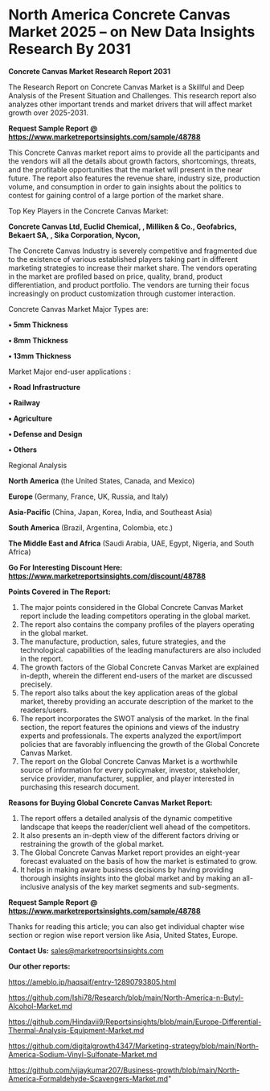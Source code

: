 # North America Concrete Canvas Market 2025 – on New Data Insights Research By 2031

<strong>Concrete Canvas Market Research Report 2031</strong>

The Research Report on Concrete Canvas Market is a Skillful and Deep Analysis of the Present Situation and Challenges. This research report also analyzes other important trends and market drivers that will affect market growth over 2025-2031.

<strong>Request Sample Report @ <a href=https://www.marketreportsinsights.com/sample/48788>https://www.marketreportsinsights.com/sample/48788</a></strong>

This Concrete Canvas market report aims to provide all the participants and the vendors will all the details about growth factors, shortcomings, threats, and the profitable opportunities that the market will present in the near future. The report also features the revenue share, industry size, production volume, and consumption in order to gain insights about the politics to contest for gaining control of a large portion of the market share.

Top Key Players in the Concrete Canvas Market:

<strong>Concrete Canvas Ltd, Euclid Chemical, , Milliken & Co., Geofabrics, Bekaert SA, , Sika Corporation, Nycon, </strong>

The Concrete Canvas Industry is severely competitive and fragmented due to the existence of various established players taking part in different marketing strategies to increase their market share. The vendors operating in the market are profiled based on price, quality, brand, product differentiation, and product portfolio. The vendors are turning their focus increasingly on product customization through customer interaction.

Concrete Canvas Market Major Types are:

<strong>•  5mm Thickness

•  8mm Thickness

•  13mm Thickness</strong>

Market Major end-user applications :

<strong>•  Road Infrastructure

•  Railway

•  Agriculture

•  Defense and Design

•  Others</strong>

Regional Analysis

</u><strong><b>North America</b></strong> (the United States, Canada, and Mexico)

<strong><b>Europe </b></strong>(Germany, France, UK, Russia, and Italy)

<strong><b>Asia-Pacific</b></strong> (China, Japan, Korea, India, and Southeast Asia)

<strong><b>South America</b></strong> (Brazil, Argentina, Colombia, etc.)

<strong><b>The Middle East and Africa</b></strong> (Saudi Arabia, UAE, Egypt, Nigeria, and South Africa)

<strong>Go For Interesting Discount Here: <a href=https://www.marketreportsinsights.com/discount/48788>https://www.marketreportsinsights.com/discount/48788</a></strong>

<strong>Points Covered in The Report:</strong>
<ol>
  <li>The major points considered in the Global Concrete Canvas Market report include the leading competitors operating in the global market.</li>
  <li>The report also contains the company profiles of the players operating in the global market.</li>
  <li>The manufacture, production, sales, future strategies, and the technological capabilities of the leading manufacturers are also included in the report.</li>
  <li>The growth factors of the Global Concrete Canvas Market are explained in-depth, wherein the different end-users of the market are discussed precisely.</li>
  <li>The report also talks about the key application areas of the global market, thereby providing an accurate description of the market to the readers/users.</li>
  <li>The report incorporates the SWOT analysis of the market. In the final section, the report features the opinions and views of the industry experts and professionals. The experts analyzed the export/import policies that are favorably influencing the growth of the Global Concrete Canvas Market.</li>
  <li>The report on the Global Concrete Canvas Market is a worthwhile source of information for every policymaker, investor, stakeholder, service provider, manufacturer, supplier, and player interested in purchasing this research document.</li>
</ol>
<strong>Reasons for Buying Global Concrete Canvas Market Report:</strong>

<ol>
  <li>The report offers a detailed analysis of the dynamic competitive landscape that keeps the reader/client well ahead of the competitors.</li>
  <li>It also presents an in-depth view of the different factors driving or restraining the growth of the global market.</li>
  <li>The Global Concrete Canvas Market report provides an eight-year forecast evaluated on the basis of how the market is estimated to grow.</li>
  <li>It helps in making aware business decisions by having providing thorough insights insights into the global market and by making an all-inclusive analysis of the key market segments and sub-segments.</li>
</ol>
<strong>Request Sample Report @ <a href=https://www.marketreportsinsights.com/sample/48788>https://www.marketreportsinsights.com/sample/48788</a></strong>


Thanks for reading this article; you can also get individual chapter wise section or region wise report version like Asia, United States, Europe.

<strong>Contact Us:</strong>
sales@marketreportsinsights.com

<strong>Our other reports:</strong>

<a href=https://ameblo.jp/haqsaif/entry-12890793805.html>https://ameblo.jp/haqsaif/entry-12890793805.html</a>

<a href=https://github.com/Ishi78/Research/blob/main/North-America-n-Butyl-Alcohol-Market.md>https://github.com/Ishi78/Research/blob/main/North-America-n-Butyl-Alcohol-Market.md</a>

<a href=https://github.com/Hindavii9/Reportsinsights/blob/main/Europe-Differential-Thermal-Analysis-Equipment-Market.md>https://github.com/Hindavii9/Reportsinsights/blob/main/Europe-Differential-Thermal-Analysis-Equipment-Market.md</a>

<a href=https://github.com/digitalgrowth4347/Marketing-strategy/blob/main/North-America-Sodium-Vinyl-Sulfonate-Market.md>https://github.com/digitalgrowth4347/Marketing-strategy/blob/main/North-America-Sodium-Vinyl-Sulfonate-Market.md</a>

<a href=https://github.com/vijaykumar207/Business-growth/blob/main/North-America-Formaldehyde-Scavengers-Market.md>https://github.com/vijaykumar207/Business-growth/blob/main/North-America-Formaldehyde-Scavengers-Market.md</a>"
